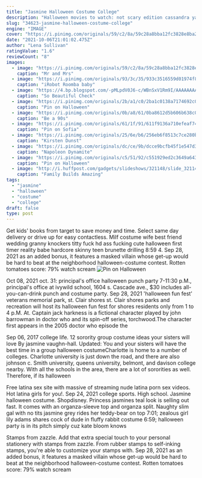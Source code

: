 ```yaml
---
title: "Jasmine Halloween Costume College"
description: "Halloween movies to watch: not scary edition cassandra yany halloween movies to watch: scary edition alexis cosio boise movie theaters: a complete guide natalie daniels"
slug: "34623-jasmine-halloween-costume-college"
engine: "IMAGE"
cover: "https://i.pinimg.com/originals/59/c2/8a/59c28a8bba12fc3828e8ba2c1634be2a.jpg"
date: "2021-10-06T21:01:02.475Z"
author: "Lena Sullivan"
ratingValue: "1.6"
reviewCount: "8"
images:
  - image: "https://i.pinimg.com/originals/59/c2/8a/59c28a8bba12fc3828e8ba2c1634be2a.jpg"
    caption: "Mr and Mrs"
  - image: "https://i.pinimg.com/originals/93/3c/35/933c3516559d01974f896bf8a4e24d7e.jpg"
    caption: "iRobot Roomba baby"
  - image: "https://4.bp.blogspot.com/-pMLpdV0J6-c/WBnSxV1Rm9I/AAAAAAAAegs/VxYmOkcfeWMGCYwK7X_PwPxFbtIpgjRXwCLcB/w1200-h630-p-k-no-nu/ibiso.PNG"
    caption: "So Beautiful Check"
  - image: "https://i.pinimg.com/originals/2b/a1/c0/2ba1c0138a7174692c0b19442a82f124.jpg"
    caption: "Pin on Halloween"
  - image: "https://i.pinimg.com/originals/0b/a8/61/0ba8612d5b606b638c0fea43c887eab6.jpg"
    caption: "Be a 90s"
  - image: "https://i.pinimg.com/originals/61/1f/91/611f9136a710efeaf745cfc52ae9217a.jpg"
    caption: "Pin on Sofia"
  - image: "https://i.pinimg.com/originals/25/6e/b6/256eb6f8513c7ce280bd58bdaedae996.jpg"
    caption: "Kirsten Dunst"
  - image: "https://i.pinimg.com/originals/dc/ce/9b/dcce9bcfb45f1e547d347d0cca08ea1c.jpg"
    caption: "Napoleon Dynamite"
  - image: "https://i.pinimg.com/originals/c5/51/92/c551929ed2c3649a643621b0f9aa9643.jpg"
    caption: "Pin on Halloween"
  - image: "http://i.huffpost.com/gadgets/slideshows/321148/slide_321148_3010340_free.jpg"
    caption: "Family Builds Amazing"
tags:
  - "jasmine"
  - "halloween"
  - "costume"
  - "college"
draft: false
type: post
---
```


Get kids' books from target to save money and time. Select same day delivery or drive up for easy contactless. Milf costume wife best friend wedding granny knockers titty fuck hd ass fucking cute halloween first timer reality babe hardcore skinny teen brunette drilling 8:59 4. Sep 28, 2021 as an added bonus, it features a masked villain whose get-up would be hard to beat at the neighborhood halloween-costume contest. Rotten tomatoes score: 79% watch scream
![Pin on Halloween](https://i.pinimg.com/originals/c5/51/92/c551929ed2c3649a643621b0f9aa9643.jpg "Pin on Halloween")

Oct 08, 2021 oct. 31: principal&#39;s office halloween punch party  7-11:30 p.M., principal&#39;s office at ivywild school, 1604 s. Cascade ave., $30 includes all-you-can-drink punch and costume party. Sep 28, 2021 &#39;halloween fun fest&#39;  veterans memorial park, st. Clair shores st. Clair shores parks and recreation will host its halloween fun fest for shores residents only from 1 to 4 p.M. At. Captain jack harkness is a fictional character played by john barrowman in doctor who and its spin-off series, torchwood.The character first appears in the 2005 doctor who episode the
<!--inArticleAds-->

<!--galleryOne-->

Sep 06, 2017 college life. 12 sorority group costume ideas your sisters will love  By jasmine vaughn-hall. Updated: You and your sisters will have the best time in a group halloween costumeCharlotte is home to a number of colleges. Charlotte university is just down the road, and there are also johnson c. Smith university, queens university, belmont, and davison college nearby. With all the schools in the area, there are a lot of sororities as well. Therefore, if its halloween
<!--inArticleAds-->

<!--galleryTwo-->

Free latina sex site with massive of streaming nude latina porn sex videos. Hot latina girls for you!. Sep 24, 2021 college sports. High school.  Jasmine halloween costume. Shopdisney. Princess jasmines teal look is selling out fast. It comes with an organza-sleeve top and organza split. Naughty slim gal with no tits jasmine grey rides her teddy-bear on top 7:01; zealous girl lily adams shares cock of dude in fluffy rabbit costume 6:59; halloween party is in its pitch simply cuz kate bloom knows
<!--galleryThree-->

Stamps from zazzle. Add that extra special touch to your personal stationery with stamps from zazzle. From rubber stamps to self-inking stamps, you're able to customize your stamps with. Sep 28, 2021 as an added bonus, it features a masked villain whose get-up would be hard to beat at the neighborhood halloween-costume contest. Rotten tomatoes score: 79% watch scream